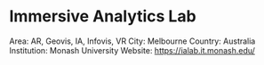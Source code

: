 # Immersive Analytics Lab

Area: AR, Geovis, IA, Infovis, VR
City: Melbourne
Country: Australia
Institution: Monash University
Website: https://ialab.it.monash.edu/